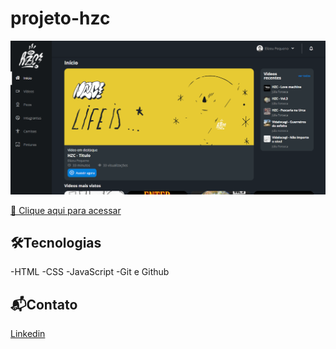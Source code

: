 # projeto-hzc
 
![preview](./.github/preview.png)

[🔗 Clique aqui para acessar](https://elizeupequeno.github.io/projeto-hzc/)

## 🛠️Tecnologias

-HTML
-CSS
-JavaScript
-Git e Github

## 📬Contato

[Linkedin](https://www.linkedin.com/in/elizeu-claudionor-3b5047245/)